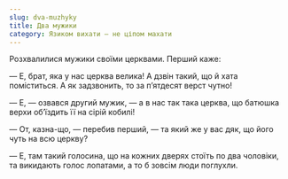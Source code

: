 ```yaml
---
slug: dva-muzhyky
title: Два мужики
category: Язиком вихати — не ціпом махати
---
```

Розхвалилися мужики своїми церквами. Перший каже:

— Е, брат, яка у нас церква велика! А дзвін такий, що й хата поміститься. А як задзвонить, то за п’ятдесят верст чутно!

— Е, — озвався другий мужик, — а в нас так така церква, що батюшка верхи об’їздить її на сірій кобилі!

— От, казна-що, — перебив перший, — та який же у вас дяк, що його чуть на всю церкву?

— Е, там такий голосина, що на кожних дверях стоїть по два чоловіки, та викидають голос лопатами, а то б зовсім люди поглухли.
